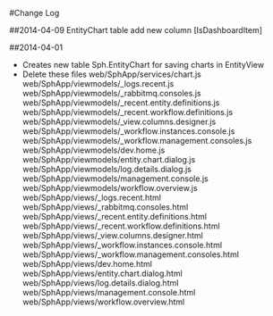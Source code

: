 #Change Log

##2014-04-09
EntityChart table add new column [IsDashboardItem]



##2014-04-01

* Creates new table Sph.EntityChart for saving charts in EntityView
* Delete these files
    web/SphApp/services/chart.js
    web/SphApp/viewmodels/_logs.recent.js
    web/SphApp/viewmodels/_rabbitmq.consoles.js
    web/SphApp/viewmodels/_recent.entity.definitions.js
    web/SphApp/viewmodels/_recent.workflow.definitions.js
    web/SphApp/viewmodels/_view.columns.designer.js
    web/SphApp/viewmodels/_workflow.instances.console.js
    web/SphApp/viewmodels/_workflow.management.consoles.js
    web/SphApp/viewmodels/dev.home.js
    web/SphApp/viewmodels/entity.chart.dialog.js
    web/SphApp/viewmodels/log.details.dialog.js
    web/SphApp/viewmodels/management.console.js
    web/SphApp/viewmodels/workflow.overview.js
    web/SphApp/views/_logs.recent.html
    web/SphApp/views/_rabbitmq.consoles.html
    web/SphApp/views/_recent.entity.definitions.html
    web/SphApp/views/_recent.workflow.definitions.html
    web/SphApp/views/_view.columns.designer.html
    web/SphApp/views/_workflow.instances.console.html
    web/SphApp/views/_workflow.management.consoles.html
    web/SphApp/views/dev.home.html
    web/SphApp/views/entity.chart.dialog.html
    web/SphApp/views/log.details.dialog.html
    web/SphApp/views/management.console.html
    web/SphApp/views/workflow.overview.html